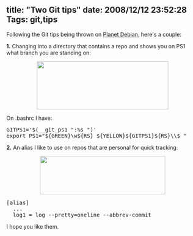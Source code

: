 title: "Two Git tips"
date: 2008/12/12 23:52:28
Tags: git,tips
---
Following the Git tips being thrown on <a href="http://planet.debian.org">Planet Debian</a>, here's a couple:

<strong>1.</strong> Changing into a directory that contains a repo and shows you on PS1 what branch you are standing on:

<div align="center"><a href="http://damog.net/old/axiombox/2008/12/git-ps1.png"><img class="aligncenter size-full wp-image-739" title="git-ps1" src="http://damog.net/old/axiombox/2008/12/git-ps1.png" alt="" width="344" height="126" /></a></div>

On .bashrc I have:
<pre>GITPS1='$(__git_ps1 ":%s ")'
export PS1="${GREEN}\w${RS} ${YELLOW}${GITPS1}${RS}\\$ "</pre>
<strong>2.</strong> An alias I like to use on repos that are personal for quick tracking:

<div align="center"><a href="http://damog.net/old/axiombox/2008/12/git-log1.png"><img class="aligncenter size-full wp-image-740" title="git-log1" src="http://damog.net/old/axiombox/2008/12/git-log1.png" alt="" width="328" height="100" /></a></div>

<pre>[alias]
  ...
  log1 = log --pretty=oneline --abbrev-commit</pre>
I hope you like them.